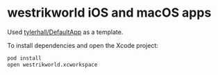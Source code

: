 # westrikworld iOS and macOS apps

Used [tylerhall/DefaultApp](https://github.com/tylerhall/DefaultApp) as a template.

To install dependencies and open the Xcode project:

```sh
pod install
open westrikworld.xcworkspace
```
